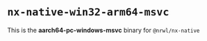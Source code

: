 # `nx-native-win32-arm64-msvc`

This is the **aarch64-pc-windows-msvc** binary for `@nrwl/nx-native`

